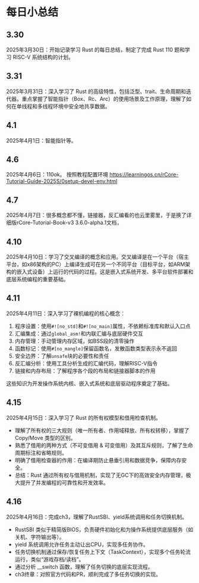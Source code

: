 # 每日小总结

## 3.30

2025年3月30日：开始记录学习 Rust 的每日总结，制定了完成 Rust 110 题和学习 RISC-V 系统结构的计划。

## 3.31

2025年3月31日：深入学习了 Rust 的高级特性，包括泛型、trait、生命周期和迭代器。重点掌握了智能指针（Box、Rc、Arc）的使用场景及工作原理，理解了如何在单线程和多线程环境中安全地共享数据。

## 4.1

2025年4月1日：智能指针等。

## 4.6

2025年4月6日：110ok。
按照教程配置环境 https://learningos.cn/rCore-Tutorial-Guide-2025S/0setup-devel-env.html

## 4.7

2025年4月7日：很多概念都不懂，链接器，反汇编看的也云里雾里，于是换了详细版rCore-Tutorial-Book-v3 3.6.0-alpha.1文档，

## 4.10

2025年4月10日：学习了交叉编译的概念和应用。交叉编译是在一个平台（宿主平台，如x86架构的PC）上编译生成可在另一个不同平台（目标平台，如ARM架构的嵌入式设备）上运行的代码的过程。这是嵌入式系统开发、多平台软件部署和底层系统编程的重要基础。

## 4.11

2025年4月11日：深入学习了裸机编程的核心概念：
1. 程序设置：使用`#![no_std]`和`#![no_main]`属性，不依赖标准库和默认入口点
2. 汇编集成：通过`global_asm!`和内联汇编与底层硬件交互
3. 内存管理：手动管理内存区域，如BSS段的清零操作
4. 函数标记：使用`#[no_mangle]`保留函数名，发散函数类型表示永不返回
5. 安全边界：了解`unsafe`块的必要性和责任
6. 反汇编分析：使用工具分析生成的汇编代码，理解RISC-V指令
7. 链接和内存布局：了解程序各个段的布局和链接器脚本的作用

这些知识为开发操作系统内核、嵌入式系统和底层驱动程序奠定了基础。

## 4.15

2025年4月15日：深入学习了 Rust 的所有权模型和借用检查机制。  
- 理解了所有权的三大规则（唯一所有者、作用域释放、所有权转移），掌握了 Copy/Move 类型的区别。
- 熟悉了借用的两种方式（不可变借用 & 可变借用）及其互斥规则，了解了生命周期标注和省略规则。
- 明确了借用检查器的作用：在编译期防止悬垂引用和数据竞争，保障内存安全。
- 总结：Rust 通过所有权与借用机制，实现了无GC下的高效安全内存管理，极大提升了并发编程的可靠性和开发效率。

## 4.16

2025年4月16日：完成ch3，理解了RustSBI、yield系统调用和任务切换机制。
- RustSBI 类似于精简版BIOS，负责硬件初始化和为操作系统提供底层服务（如关机、字符输出等）。
- yield 系统调用允许任务主动让出CPU，实现多任务协作。
- 任务切换机制通过保存/恢复任务上下文（TaskContext），实现多个任务轮流运行，类似“游戏存档/读档”。
- 通过分析 __switch 函数，理解了任务切换的底层实现流程。
- ch3终章：对照官方代码和PR，顺利完成了多任务切换的实现。